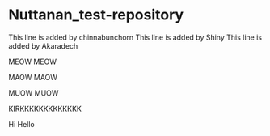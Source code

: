 # Nuttanan_test-repository
This line is added by chinnabunchorn
This line is added by Shiny
This line is added by Akaradech

MEOW MEOW

MAOW MAOW

MUOW MUOW

KIRKKKKKKKKKKKKK

Hi Hello